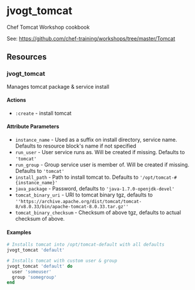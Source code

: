 # jvogt_tomcat

Chef Tomcat Workshop cookbook

See: https://github.com/chef-training/workshops/tree/master/Tomcat

## Resources

### jvogt\_tomcat

Manages tomcat package & service install

#### Actions

- `:create` - install tomcat

#### Attribute Parameters

- `instance_name` - Used as a suffix on install directory, service name.  Defaults to resource block's name if not specified
- `run_user` - User service runs as.  Will be created if missing. Defaults to `'tomcat'`
- `run_group` - Group service user is member of.  Will be created if missing. Defaults to `'tomcat'`
- `install_path` - Path to install tomcat to. Defaults to `'/opt/tomcat-#{instance_name}'`
- `java_package` - Password, defaults to `'java-1.7.0-openjdk-devel'`
- `tomcat_binary_uri` - URI to tomcat binary tgz, defaults to `''https://archive.apache.org/dist/tomcat/tomcat-8/v8.0.33/bin/apache-tomcat-8.0.33.tar.gz''`
- `tomcat_binary_checksum` - Checksum of above tgz, defaults to actual checksum of above.

#### Examples

```ruby
# Installs tomcat into /opt/tomcat-default with all defaults
jvogt_tomcat 'default'

# Installs tomcat with custom user & group
jvogt_tomcat 'default' do
  user 'someuser'
  group 'somegroup'
end
```

